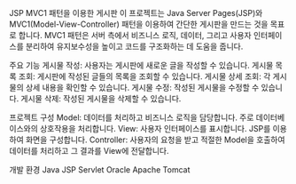 JSP MVC1 패턴을 이용한 게시판
이 프로젝트는 Java Server Pages(JSP)와 MVC1(Model-View-Controller) 패턴을 이용하여 간단한 게시판을 만드는 것을 목표로 합니다. MVC1 패턴은 서버 측에서 비즈니스 로직, 데이터, 그리고 사용자 인터페이스를 분리하여 유지보수성을 높이고 코드를 구조화하는 데 도움을 줍니다.

주요 기능
게시물 작성: 사용자는 게시판에 새로운 글을 작성할 수 있습니다.
게시물 목록 조회: 게시판에 작성된 글들의 목록을 조회할 수 있습니다.
게시물 상세 조회: 각 게시물의 상세 내용을 확인할 수 있습니다.
게시물 수정: 작성된 게시물을 수정할 수 있습니다.
게시물 삭제: 작성된 게시물을 삭제할 수 있습니다.


프로젝트 구성
Model: 데이터를 처리하고 비즈니스 로직을 담당합니다. 주로 데이터베이스와의 상호작용을 처리합니다.
View: 사용자 인터페이스를 표시합니다. JSP를 이용하여 화면을 구성합니다.
Controller: 사용자의 요청을 받고 적절한 Model을 호출하여 데이터를 처리하고 그 결과를 View에 전달합니다.


개발 환경
Java
JSP
Servlet
Oracle
Apache Tomcat
